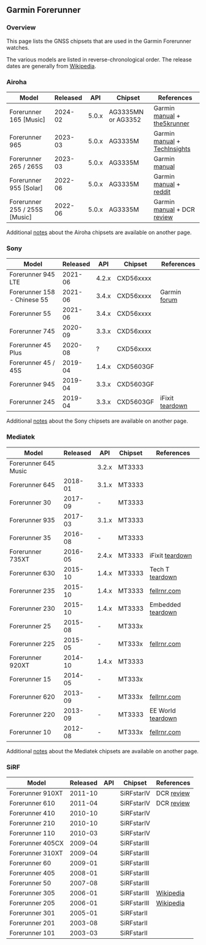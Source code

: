 ## Garmin Forerunner

### Overview

This page lists the GNSS chipsets that are used in the Garmin Forerunner watches.

The various models are listed in reverse-chronological order. The release dates are generally from [Wikipedia](https://en.wikipedia.org/wiki/Garmin_Forerunner#Release_history).



### Airoha

| Model                       | Released   | API | Chipset | References |
| --------------------------- | ---------- | ---------- | ---------- | ---------- |
| Forerunner 165 [Music]      | 2024-02 | 5.0.x | AG3335MN or AG3352 | Garmin [manual](https://www8.garmin.com/manuals/webhelp/GUID-607F08F6-33FC-40BF-9727-84E54043D82D/EN-US/GUID-E01D9421-9E1B-4D85-81A0-46C6DCFAA9E4.html) + [the5krunner](https://the5krunner.com/2024/03/02/garmin-forerunner-165-review-specifications/) |
| Forerunner 965              | 2023-03 | 5.0.x | AG3335M | Garmin [manual](https://www8.garmin.com/manuals/webhelp/GUID-0221611A-992D-495E-8DED-1DD448F7A066/EN-US/GUID-E01D9421-9E1B-4D85-81A0-46C6DCFAA9E4.html) + [TechInsights](https://www.techinsights.com/blog/deep-dive-teardown-garmin-forerunner-965-a04578-smartwatch) |
| Forerunner 265 / 265S       | 2023-03 | 5.0.x | AG3335M | Garmin [manual](https://www8.garmin.com/manuals/webhelp/GUID-F41EAFB3-6CC9-42DE-9C6C-9E358DBB0671/EN-US/GUID-E01D9421-9E1B-4D85-81A0-46C6DCFAA9E4.html) |
| Forerunner 955 [Solar] | 2022-06 | 5.0.x | AG3335M | Garmin [manual](https://www8.garmin.com/manuals/webhelp/GUID-9D99A9D4-467A-4F1A-A0EA-023184FEA3DD/EN-US/GUID-E01D9421-9E1B-4D85-81A0-46C6DCFAA9E4.html) + [reddit](https://www.reddit.com/r/GarminWatches/comments/126v3m7/comment/jebutnb/) |
| Forerunner 255 / 255S [Music] | 2022-06 | 5.0.x | AG3335M | Garmin [manual](https://www8.garmin.com/manuals/webhelp/GUID-676967A0-1B23-4384-9BC9-76F3D643F1C8/EN-US/GUID-E01D9421-9E1B-4D85-81A0-46C6DCFAA9E4.html) + DCR [review](https://www.dcrainmaker.com/2022/06/garmin-forerunner-255-review-multisport.html) |

Additional [notes](../../../chipsets/airoha/devices.md) about the Airoha chipsets are available on another page.



### Sony

| Model                       | Released   | API | Chipset | References |
| --------------------------- | ---------- | ---------- | ---------- | ---------- |
| Forerunner 945 LTE          | 2021-06 | 4.2.x | CXD56xxxx |  |
| Forerunner 158 - Chinese 55 | 2021-06 | 3.4.x | CXD56xxxx | Garmin [forum](https://forums.garmin.com/developer/connect-iq/f/discussion/271658/what-is-it-fr158) |
| Forerunner 55               | 2021-06 | 3.4.x | CXD56xxxx |  |
| Forerunner 745              | 2020-09 | 3.3.x | CXD56xxxx |  |
| Forerunner 45 Plus | 2020-08 | ? | CXD56xxxx | |
| Forerunner 45 / 45S         | 2019-04 | 1.4.x | CXD5603GF |  |
| Forerunner 945              | 2019-04 | 3.3.x | CXD5603GF |            |
| Forerunner 245 | 2019-04 | 3.3.x | CXD5603GF | iFixit [teardown](https://www.ifixit.com/Teardown/Garmin+Forerunner+245+Music+Teardown/150396?srsltid=AfmBOoqg114zv10EakWr_a1-HPvIx9ZS2-FD9lbg5X57jVdyvS60z2Vz) |

Additional [notes](../../../chipsets/sony/devices.md) about the Sony chipsets are available on another page.



### Mediatek

| Model                       | Released   | API | Chipset | References |
| --------------------------- | ---------- | ---------- | ---------- | ---------- |
| Forerunner 645 Music |  | 3.2.x | MT3333 | |
| Forerunner 645 | 2018-01 | 3.1.x | MT3333 |  |
| Forerunner 30               | 2017-09 | - | MT3333 |  |
| Forerunner 935              | 2017-03 | 3.1.x | MT3333 |  |
| Forerunner 35               | 2016-08 | - | MT3333 |  |
| Forerunner 735XT            | 2016-05 | 2.4.x | MT3333 | iFixit [teardown](https://www.ifixit.com/Teardown/Garmin+Forerunner+735XT+Teardown/117852) |
| Forerunner 630              | 2015-10 | 1.4.x | MT3333 | Tech T [teardown](https://youtu.be/WdbPKmjUrKc?t=114) |
| Forerunner 235        | 2015-10 | 1.4.x | MT3333 | [fellrnr.com](https://fellrnr.com/wiki/GPS_Accuracy-summary) |
| Forerunner 230 | 2015-10 | 1.4.x | MT3333 | Embedded [teardown](https://embeddedcomputing.com/27555-tear-down-garmin-forerunner-230-gps-running-watch/) |
| Forerunner 25               | 2015-08 | - | MT333x |  |
| Forerunner 225              | 2015-05 | - | MT333x | [fellrnr.com](https://fellrnr.com/wiki/GPS_Accuracy-summary) |
| Forerunner 920XT            | 2014-10 | 1.4.x | MT3333 |  |
| Forerunner 15               | 2014-05 | - | MT333x |  |
| Forerunner 620              | 2013-09 | - | MT333x | [fellrnr.com](https://fellrnr.com/wiki/GPS_Accuracy-summary) |
| Forerunner 220              | 2013-09 | - | MT3333 | EE World [teardown](https://www.eeworldonline.com/teardown-garmin-forerunner-220-sport-watch-heart-monitor/) |
| Forerunner 10    | 2012-08 | - | MT333x | [fellrnr.com](https://fellrnr.com/wiki/GPS_Accuracy-summary) |

Additional [notes](../../../chipsets/mediatek/devices.md) about the Mediatek chipsets are available on another page.




### SiRF

| Model                       | Released   | API | Chipset | References |
| --------------------------- | ---------- | ---------- | ---------- | ---------- |
| Forerunner 910XT | 2011-10 |  | SiRFstarIV | DCR [review](https://www.dcrainmaker.com/2011/10/garmin-forerunner-910xt-in-depth-review.html) |
| Forerunner 610   | 2011-04 |  | SiRFstarIV | DCR [review](https://www.dcrainmaker.com/2011/04/garmin-forerunner-610-in-depth-review.html) |
| Forerunner 410   | 2010-10 |  | SiRFstarIV |  |
| Forerunner 210   | 2010-10 |  | SiRFstarIV |  |
| Forerunner 110   | 2010-03 |  | SiRFstarIV |  |
| Forerunner 405CX | 2009-04 |  | SiRFstarIII |  |
| Forerunner 310XT | 2009-04 |  | SiRFstarIII |  |
| Forerunner 60    | 2009-01 |  | SiRFstarIII |  |
| Forerunner 405   | 2008-01 |  | SiRFstarIII |  |
| Forerunner 50    | 2007-08 |  | SiRFstarIII |  |
| Forerunner 305   | 2006-01 |  | SiRFstarIII | [Wikipedia](https://en.wikipedia.org/wiki/Garmin_Forerunner#Models) |
| Forerunner 205   | 2006-01 |  | SiRFstarIII | [Wikipedia](https://en.wikipedia.org/wiki/Garmin_Forerunner#Models) |
| Forerunner 301   | 2005-01 |  | SiRFstarII |  |
| Forerunner 201   | 2003-08 |  | SiRFstarII |  |
| Forerunner 101   | 2003-03 |  | SiRFstarII |  |

